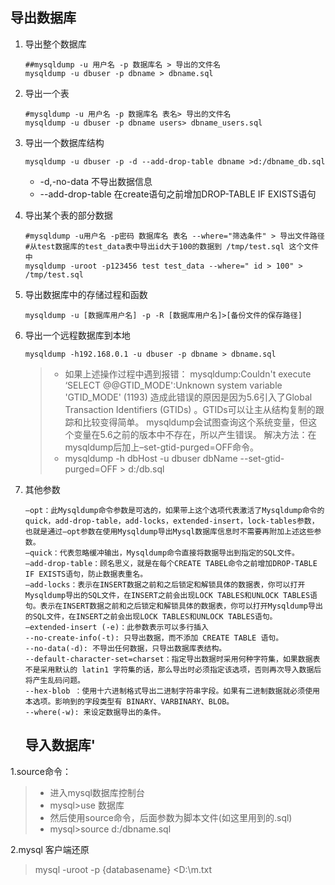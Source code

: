 ## **导出数据库**

1. 导出整个数据库
   ```
   ##mysqldump -u 用户名 -p 数据库名 > 导出的文件名  
   mysqldump -u dbuser -p dbname > dbname.sql
   ```
2. 导出一个表
   ```
   #mysqldump -u 用户名 -p 数据库名 表名> 导出的文件名
   mysqldump -u dbuser -p dbname users> dbname_users.sql
   ```
3. 导出一个数据库结构

   ```
   mysqldump -u dbuser -p -d --add-drop-table dbname >d:/dbname_db.sql
   ```

   * -d,-no-data 不导出数据信息
   * --add-drop-table 在create语句之前增加DROP-TABLE IF EXISTS语句

4. 导出某个表的部分数据

   ```
   #mysqldump -u用户名 -p密码 数据库名 表名 --where="筛选条件" > 导出文件路径
   #从test数据库的test_data表中导出id大于100的数据到 /tmp/test.sql 这个文件中
   mysqldump -uroot -p123456 test test_data --where=" id > 100" > /tmp/test.sql
   ```

5. 导出数据库中的存储过程和函数
   ```
   mysqldump -u [数据库用户名] -p -R [数据库用户名]>[备份文件的保存路径]
   ```
6. 导出一个远程数据库到本地
   ```
   mysqldump -h192.168.0.1 -u dbuser -p dbname > dbname.sql
   ```
   > * 如果上述操作过程中遇到报错：
   > mysqldump:Couldn't execute ‘SELECT @@GTID\_MODE':Unknown system variable 'GTID\_MODE' \(1193\)
   > 造成此错误的原因是因为5.6引入了Global Transaction Identifiers \(GTIDs\) 。GTIDs可以让主从结构复制的跟踪和比较变得简单。
   > mysqldump会试图查询这个系统变量，但这个变量在5.6之前的版本中不存在，所以产生错误。
   > 解决方法：在mysqldump后加上–set-gtid-purged=OFF命令。
   > * mysqldump -h dbHost -u dbuser dbName --set-gtid-purged=OFF > d:/db.sql

7. 其他参数

   ```
   –opt：此Mysqldump命令参数是可选的，如果带上这个选项代表激活了Mysqldump命令的quick，add-drop-table，add-locks，extended-insert，lock-tables参数，也就是通过–opt参数在使用Mysqldump导出Mysql数据库信息时不需要再附加上述这些参数。
   –quick：代表忽略缓冲输出，Mysqldump命令直接将数据导出到指定的SQL文件。
   –add-drop-table：顾名思义，就是在每个CREATE TABEL命令之前增加DROP-TABLE IF EXISTS语句，防止数据表重名。
   –add-locks：表示在INSERT数据之前和之后锁定和解锁具体的数据表，你可以打开Mysqldump导出的SQL文件，在INSERT之前会出现LOCK TABLES和UNLOCK TABLES语句。表示在INSERT数据之前和之后锁定和解锁具体的数据表，你可以打开Mysqldump导出的SQL文件，在INSERT之前会出现LOCK TABLES和UNLOCK TABLES语句。
   –extended-insert (-e)：此参数表示可以多行插入
   --no-create-info(-t): 只导出数据，而不添加 CREATE TABLE 语句。
   --no-data(-d): 不导出任何数据，只导出数据库表结构。
   --default-character-set=charset：指定导出数据时采用何种字符集，如果数据表不是采用默认的 latin1 字符集的话，那么导出时必须指定该选项，否则再次导入数据后将产生乱码问题。
   --hex-blob ：使用十六进制格式导出二进制字符串字段。如果有二进制数据就必须使用本选项。影响到的字段类型有 BINARY、VARBINARY、BLOB。
   --where(-w): 来设定数据导出的条件。
   ```

   ## **导入数据库**'

1.source命令：

> * 进入mysql数据库控制台  
> * mysql&gt;use 数据库  
> * 然后使用source命令，后面参数为脚本文件\(如这里用到的.sql\)  
> * mysql&gt;source d:/dbname.sql

2.mysql 客户端还原

> mysql -uroot -p {databasename} &lt;D:\m.txt



